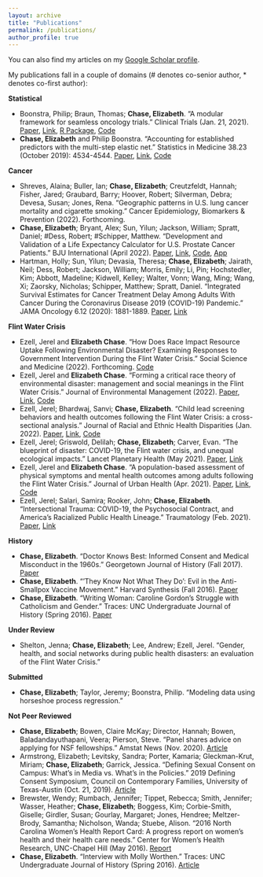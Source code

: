 ```yaml
---
layout: archive
title: "Publications"
permalink: /publications/
author_profile: true
---
```


You can also find my articles on my [Google Scholar profile](https://scholar.google.com/citations?user=9Q2OtfwAAAAJ&hl=en). 

My publications fall in a couple of domains (# denotes co-senior author, * denotes co-first author):

**Statistical**
- Boonstra, Philip; Braun, Thomas; **Chase, Elizabeth**. “A modular framework for seamless oncology trials.” Clinical Trials (Jan. 21, 2021). [Paper](https://elizabethchase.github.io/files/boonstra_seamless.pdf), [Link](https://pubmed.ncbi.nlm.nih.gov/33478274/), [R Package](https://github.com/elizabethchase/seamlesssim),  [Code](https://github.com/psboonstra/seamlesstrialdesign)
- **Chase, Elizabeth** and Philip Boonstra. “Accounting for established predictors with the multi-step elastic net.” Statistics in Medicine 38.23 (October 2019): 4534-4544. [Paper](https://elizabethchase.github.io/files/chase_elasticnet.pdf), [Link](https://pubmed.ncbi.nlm.nih.gov/31313344/), [Code](https://github.com/elizabethchase/MSEN)

**Cancer**
- Shreves, Alaina; Buller, Ian; **Chase, Elizabeth**; Creutzfeldt, Hannah; Fisher, Jared; Graubard, Barry; Hoover, Robert; Silverman, Debra; Devesa, Susan; Jones, Rena. “Geographic patterns in U.S. lung cancer mortality and cigarette smoking.” Cancer Epidemiology, Biomarkers & Prevention (2022). Forthcoming.
- **Chase, Elizabeth**; Bryant, Alex; Sun, Yilun; Jackson, William; Spratt, Daniel; #Dess, Robert; #Schipper, Matthew. “Development and Validation of a Life Expectancy Calculator for U.S. Prostate Cancer Patients.” BJU International (April 2022). [Paper](https://elizabethchase.github.io/files/chase_occam.pdf), [Link](https://pubmed.ncbi.nlm.nih.gov/35373440/), [Code](https://github.com/elizabethchase/PCOtherCause), [App](http://occam-cap.org/)
- Hartman, Holly; Sun, Yilun; Devasia, Theresa; **Chase, Elizabeth**; Jairath, Neil; Dess, Robert; Jackson, William; Morris, Emily; Li, Pin; Hochstedler, Kim; Abbott, Madeline; Kidwell, Kelley; Walter, Vonn; Wang, Ming; Wang, Xi; Zaorsky, Nicholas; Schipper, Matthew; Spratt, Daniel. “Integrated Survival Estimates for Cancer Treatment Delay Among Adults With Cancer During the Coronavirus Disease 2019 (COVID-19) Pandemic.” JAMA Oncology 6.12 (2020): 1881-1889. [Paper](https://elizabethchase.github.io/files/hartman_onccovid.pdf), [Link](https://pubmed.ncbi.nlm.nih.gov/33119036/)

**Flint Water Crisis**
- Ezell, Jerel and **Elizabeth Chase**. “How Does Race Impact Resource Uptake Following Environmental Disaster? Examining Responses to Government Intervention During the Flint Water Crisis.” Social Science and Medicine (2022). Forthcoming. [Code](https://github.com/elizabethchase/Flint_Community_Engagement/blob/master/paperfour_healthbehaviors.Rmd)
- Ezell, Jerel and **Elizabeth Chase**. “Forming a critical race theory of environmental disaster: management and social meanings in the Flint Water Crisis.” Journal of Environmental Management (2022). [Paper](https://elizabethchase.github.io/files/Ezell2022_CRT.pdf), [Link](https://www.sciencedirect.com/science/article/pii/S0301479722014591), [Code](https://github.com/elizabethchase/Flint_Community_Engagement/blob/master/paperthree_politics.Rmd)
- Ezell, Jerel; Bhardwaj, Sanvi; **Chase, Elizabeth**. “Child lead screening behaviors and health outcomes following the Flint Water Crisis: a cross-sectional analysis.” Journal of Racial and Ethnic Health Disparities (Jan. 2022). [Paper](https://elizabethchase.github.io/files/Ezell2022_child.pdf), [Link](https://pubmed.ncbi.nlm.nih.gov/35041153/), [Code](https://github.com/elizabethchase/Flint_Community_Engagement/blob/master/papertwo_child_health.Rmd)
- Ezell, Jerel; Griswold, Delilah; **Chase, Elizabeth**; Carver, Evan. “The blueprint of disaster: COVID-19, the Flint water crisis, and unequal ecological impacts.” Lancet Planetary Health (May 2021). [Paper](https://elizabethchase.github.io/files/ezell2021_blueprint.pdf), [Link](https://www.thelancet.com/journals/lanplh/article/PIIS2542-5196(21)00076-0/fulltext)
- Ezell, Jerel and **Elizabeth Chase**. “A population-based assessment of physical symptoms and mental health outcomes among adults following the Flint Water Crisis.” Journal of Urban Health (Apr. 2021). [Paper](https://elizabethchase.github.io/files/ezell2021_adult.pdf), [Link](https://pubmed.ncbi.nlm.nih.gov/33788147/), [Code](https://github.com/elizabethchase/Flint_Community_Engagement/blob/master/paperone_adult_health.Rmd)
- Ezell, Jerel; Salari, Samira; Rooker, John; **Chase, Elizabeth**. “Intersectional Trauma: COVID-19, the Psychosocial Contract, and America’s Racialized Public Health Lineage.” Traumatology (Feb. 2021). [Paper](https://elizabethchase.github.io/files/ezell2021_intersectional.pdf), [Link](https://psycnet.apa.org/record/2021-10112-001)

**History**
- **Chase, Elizabeth**. “Doctor Knows Best: Informed Consent and Medical Misconduct in the 1960s.” Georgetown Journal of History (Fall 2017). [Paper](https://elizabethchase.github.io/files/chase_informedconsent.pdf) 
- **Chase, Elizabeth**. “’They Know Not What They Do’: Evil in the Anti-Smallpox Vaccine Movement.” Harvard Synthesis (Fall 2016). [Paper](https://elizabethchase.github.io/files/chase_smallpoxvaccination.pdf) 
- **Chase, Elizabeth**. “Writing Woman: Caroline Gordon’s Struggle with Catholicism and Gender.” Traces: UNC Undergraduate Journal of History (Spring 2016). [Paper](https://elizabethchase.github.io/files/chase_carolinegordon.pdf) 

**Under Review**
- Shelton, Jenna; **Chase, Elizabeth**; Lee, Andrew; Ezell, Jerel. “Gender, health, and social networks during public health disasters: an evaluation of the Flint Water Crisis.” 

**Submitted**
- **Chase, Elizabeth**; Taylor, Jeremy; Boonstra, Philip. “Modeling data using horseshoe process regression.”

**Not Peer Reviewed**
- **Chase, Elizabeth**; Bowen, Claire McKay; Director, Hannah; Bowen, Baladandayuthapani, Veera; Pierson, Steve. “Panel shares advice on applying for NSF fellowships.” Amstat News (Nov. 2020). [Article](https://magazine.amstat.org/blog/2020/11/01/nsfpanel/) 
- Armstrong, Elizabeth; Levitsky, Sandra; Porter, Kamaria; Gleckman-Krut, Miriam; **Chase, Elizabeth**; Garrick, Jessica. “Defining Sexual Consent on Campus: What’s in Media vs. What’s in the Policies.” 2019 Defining Consent Symposium, Council on Contemporary Families, University of Texas-Austin (Oct. 21, 2019). [Article](https://sites.utexas.edu/contemporaryfamilies/2019/10/21/defining-consent-symposium-2019-armstrong-et-al-defining-sexual-consent-on-campus/) 
- Brewster, Wendy; Rumbach, Jennifer; Tippet, Rebecca; Smith, Jennifer; Wasser, Heather; **Chase, Elizabeth**; Boggess, Kim; Corbie-Smith, Giselle; Girdler, Susan; Gourlay, Margaret; Jones, Hendree; Meltzer-Brody, Samantha; Nicholson, Wanda; Stuebe, Alison. “2016 North Carolina Women’s Health Report Card: A progress report on women’s health and their health care needs.” Center for Women’s Health Research, UNC-Chapel Hill (May 2016). [Report](https://elizabethchase.github.io/files/NC_womens_health.pdf) 
- **Chase, Elizabeth**. “Interview with Molly Worthen.” Traces: UNC Undergraduate Journal of History (Spring 2016). [Article](https://elizabethchase.github.io/files/chase_interview_mw.pdf) 
